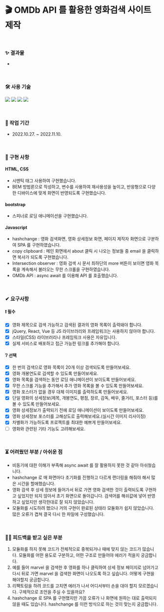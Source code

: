 # 🎬 **OMDb API 를 활용한 영화검색 사이트 제작**

<br/>

### ✨ 결과물

-

<br/>

### 🛠 사용 기술

<img src="https://img.shields.io/badge/HTML5-E34F26?style=for-the-badge&logo=HTML5&logoColor=white"> <img src="https://img.shields.io/badge/CSS3-1572B6?style=for-the-badge&logo=CSS3&logoColor=white"> <img src="https://img.shields.io/badge/Bootstrap-7952B3?style=for-the-badge&logo=Bootstrap&logoColor=white"> <img src="https://img.shields.io/badge/Javascript-E7DF1E?style=for-the-badge&logo=JavaScript&logoColor=black">

<br/>

### 📅 작업 기간

- 2022.10.27. ~ 2022.11.10.

<br/>

### 🧾 구현 사항

#### HTML, CSS

- 시멘틱 태그 사용하여 구현했습니다.
- BEM 방법론으로 작성하고, 변수를 사용하여 재사용성을 높이고, 반응형으로 다양한 디바이스에 맞게 화면이 반영되도록 구현했습니다.

#### bootstrap

- 스피너로 로딩 애니메이션을 구현했습니다.

#### Javascript

- hashchange : 영화 검색화면, 영화 상세정보 화면, 페이지 제작자 화면으로 구분하여 SPA 를 구현하였습니다.
- copy clipboard : 메인 화면에서 about 클릭 시 나오는 정보들 중 email 을 클릭하면 복사가 되도록 구현했습니다.
- Intersection observer : 영화 검색 시 문서 최하단의 more 버튼이 보이면 영화 목록을 계속해서 불러오는 무한 스크롤을 구현하였습니다.
- OMDb API : async await 를 이용해 API 를 호출했습니다.

<br/>

### ✔ 요구사항

#### :exclamation: 필수

- [x] 영화 제목으로 검색 가능하고 검색된 결과의 영화 목록이 출력돼야 합니다.
- [x] jQuery, React, Vue 등 JS 라이브러리와 프레임워크는 사용하지 않아야 합니다.
- [x] 스타일(CSS) 라이브러리나 프레임워크 사용은 자유입니다.
- [x] 실제 서비스로 배포하고 접근 가능한 링크를 추가해야 합니다.

#### :grey_question: 선택

- [x] 한 번의 검색으로 영화 목록이 20개 이상 검색되도록 만들어보세요.
- [x] 영화 개봉연도로 검색할 수 있도록 만들어보세요.
- [x] 영화 목록을 검색하는 동안 로딩 애니메이션이 보이도록 만들어보세요.
- [x] 무한 스크롤 기능을 추가해서 추가 영화 목록을 볼 수 있도록 만들어보세요.
- [x] 영화 포스터가 없을 경우 대체 이미지를 출력하도록 만들어보세요.
- [x] 단일 영화의 상세정보(제목, 개봉연도, 평점, 장르, 감독, 배우, 줄거리, 포스터 등)를 볼 수 있도록 만들어보세요.
- [x] 영화 상세정보가 출력되기 전에 로딩 애니메이션이 보이도록 만들어보세요.
- [x] 영화 상세정보 포스터를 고해상도로 출력해보세요.(실시간 이미지 리사이징)
- [x] 차별화가 가능하도록 프로젝트를 최대한 예쁘게 만들어보세요.
- [ ] 영화와 관련된 기타 기능도 고려해보세요.

<br/>

### ⏳ 어려웠던 부분 / 아쉬운 점

- 비동기에 대한 이해가 부족해 async await 를 잘 활용하지 못한 것 같아 아쉬웠습니다.
- hashchange 로 매 화면마다 초기화를 진행하고 다르게 랜더링을 해줘야 해서 많은 시간을 할애했습니다.
- 영화 검색 후 상세 정보에 들어가서 뒤로 가면 영화 검색한 것이 출력되도록 구현하고 싶었지만 되지 않아서 초기 화면으로 돌아갑니다. 검색어를 해쉬값에 넣어 반영하고 싶었지만 생각한대로 잘 되지 않았습니다.
- 모듈화를 시도하려 했으나 거의 구현이 완료된 상태라 모듈화가 쉽지 않았습니다. 많은 오류가 겹쳐 결국 다시 한 파일에 구성했습니다.

<br/>

### 🙏🏻 피드백을 받고 싶은 부분

1. 모듈화를 하지 못해 코드가 전체적으로 중복되거나 때에 맞지 않는 코드가 많습니다. 모듈화를 어떤 용도로 구분하고, 어떤 구조로 만들어야 에러가 적을지 궁금합니다.
1. 예를 들어 marvel 을 검색한 후 영화를 하나 클릭하여 상세 정보 페이지로 넘어가고 다시 뒤로 가면 marvel 을 검색한 화면이 나오도록 하고 싶습니다. 어떻게 구현을 해야할지 궁금합니다.
1. 리팩토링을 하려 코드를 고치면 에러가 나서 어디서부터 손을 대야 할지 모르겠습니다. 구체적으로 조언을 주실 수 있을까요?
1. hashchange 로 SPA 를 구현했지만 가끔 오류가 나 화면에 원하는 대로 출력되지 않을 때도 있습니다. hashchange 를 이런 방식으로 하는 것이 맞는지 궁금합니다.

